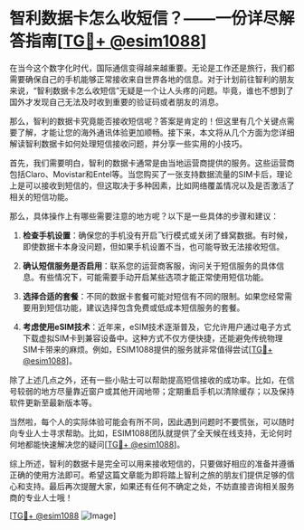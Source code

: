 # 智利数据卡怎么收短信？——一份详尽解答指南[[TG💪+ @esim1088](https://t.me/s/esim1088)]

在当今这个数字化时代，国际通信变得越来越重要。无论是工作还是旅行，我们都需要确保自己的手机能够正常接收来自世界各地的信息。对于计划前往智利的朋友来说，“智利数据卡怎么收短信”无疑是一个让人头疼的问题。毕竟，谁也不想到了国外才发现自己无法及时收到重要的验证码或者朋友的消息。

那么，智利的数据卡究竟能否接收短信呢？答案是肯定的！但这里有几个关键点需要了解，才能让您的海外通讯体验更加顺畅。接下来，本文将从几个方面为您详细解读智利数据卡如何处理短信接收问题，并分享一些实用的小技巧。

首先，我们需要明白，智利的数据卡通常是由当地运营商提供的服务。这些运营商包括Claro、Movistar和Entel等。当您购买了一张支持数据流量的SIM卡后，理论上是可以接收到短信的，但这取决于多种因素，比如网络覆盖情况以及是否激活了相关的短信功能。

那么，具体操作上有哪些需要注意的地方呢？以下是一些具体的步骤和建议：

1. **检查手机设置**：确保您的手机没有开启飞行模式或关闭了蜂窝数据。有时候，即使数据卡本身没问题，但如果手机设置不当，也可能导致无法接收短信。

2. **确认短信服务是否启用**：联系您的运营商客服，询问关于短信服务的具体信息。有些情况下，可能需要手动开启某些选项才能正常使用短信功能。

3. **选择合适的套餐**：不同的数据卡套餐可能对短信有不同的限制。如果您经常需要用到短信功能，建议选择包含免费或低成本短信服务的套餐。

4. **考虑使用eSIM技术**：近年来，eSIM技术逐渐普及，它允许用户通过电子方式下载虚拟SIM卡到兼容设备中。这种方式不仅方便快捷，还能避免传统物理SIM卡带来的麻烦。例如，ESIM1088提供的服务就非常值得尝试[[TG💪+ @esim1088](https://t.me/s/esim1088)]。

除了上述几点之外，还有一些小贴士可以帮助提高短信接收的成功率。比如，在信号较弱的地方尽量靠近窗户或其他开阔地带；定期重启手机以清除缓存；以及保持软件更新至最新版本等。

当然啦，每个人的实际体验可能会有所不同，因此遇到问题时不要慌张，可以随时向专业人士寻求帮助。比如，ESIM1088团队就提供了全天候在线支持，无论何时何地都能快速解决您的疑问[[TG💪+ @esim1088](https://t.me/s/esim1088)]。

综上所述，智利的数据卡是完全可以用来接收短信的，只要做好相应的准备并遵循正确的使用方法即可。希望这篇文章能为即将踏上智利之旅的朋友们提供足够的信心和支持。最后再次提醒大家，如果还有任何不确定之处，不妨直接咨询相关服务商的专业人士哦！

[[TG💪+ @esim1088](https://t.me/s/esim1088) ![Image](https://i.postimg.cc/4NQfJmqS/Snipaste-2025-05-13-00-14-12.png)]